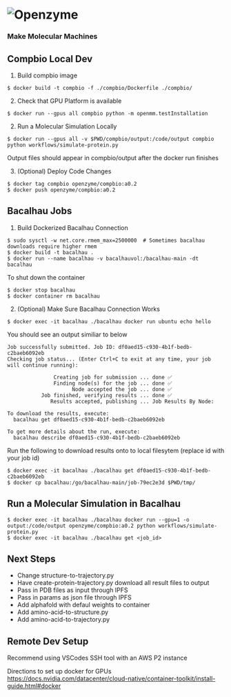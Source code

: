 # ![Openzyme](https://user-images.githubusercontent.com/9427089/205105361-597bec4c-52ac-449d-869e-1b26708874f4.png)

### Make Molecular Machines

## Compbio Local Dev
1) Build compbio image
```
$ docker build -t compbio -f ./compbio/Dockerfile ./compbio/
```

2) Check that GPU Platform is available
```
$ docker run --gpus all compbio python -m openmm.testInstallation
```

2) Run a Molecular Simulation Locally
```
$ docker run --gpus all -v $PWD/compbio/output:/code/output compbio python workflows/simulate-protein.py
```
Output files should appear in compbio/output after the docker run finishes

3) (Optional) Deploy Code Changes
```
$ docker tag compbio openzyme/compbio:a0.2
$ docker push openzyme/compbio:a0.2
```

## Bacalhau Jobs
1) Build Dockerized Bacalhau Connection
```
$ sudo sysctl -w net.core.rmem_max=2500000  # Sometimes bacalhau downloads require higher rmem
$ docker build -t bacalhau .
$ docker run --name bacalhau -v bacalhauvol:/bacalhau-main -dt bacalhau
```

To shut down the container
```
$ docker stop bacalhau
$ docker container rm bacalhau
```

2) (Optional) Make Sure Bacalhau Connection Works
```
$ docker exec -it bacalhau ./bacalhau docker run ubuntu echo hello
```

You should see an output similiar to below
```
Job successfully submitted. Job ID: df0aed15-c930-4b1f-bedb-c2baeb6092eb
Checking job status... (Enter Ctrl+C to exit at any time, your job will continue running):

               Creating job for submission ... done ✅
               Finding node(s) for the job ... done ✅
                     Node accepted the job ... done ✅
           Job finished, verifying results ... done ✅
              Results accepted, publishing ... Job Results By Node:

To download the results, execute:
  bacalhau get df0aed15-c930-4b1f-bedb-c2baeb6092eb

To get more details about the run, execute:
  bacalhau describe df0aed15-c930-4b1f-bedb-c2baeb6092eb
```

Run the following to download results onto to local filesytem (replace id with your job id)
```
$ docker exec -it bacalhau ./bacalhau get df0aed15-c930-4b1f-bedb-c2baeb6092eb
$ docker cp bacalhau:/go/bacalhau-main/job-79ec2e3d $PWD/tmp/
```

## Run a Molecular Simulation in Bacalhau
```
$ docker exec -it bacalhau ./bacalhau docker run --gpu=1 -o output:/code/output openzyme/compbio:a0.2 python workflows/simulate-protein.py
$ docker exec -it bacalhau ./bacalhau get <job_id>
```

## Next Steps
* Change structure-to-trajectory.py 
* Have create-protein-trajectory.py download all result files to output
* Pass in PDB files as input through IPFS
* Pass in params as json file through IPFS
* Add alphafold with defaul weights to container
* Add amino-acid-to-structure.py
* Add amino-acid-to-trajectory.py

## Remote Dev Setup
Recommend using VSCodes SSH tool with an AWS P2 instance

Directions to set up docker for GPUs
https://docs.nvidia.com/datacenter/cloud-native/container-toolkit/install-guide.html#docker
